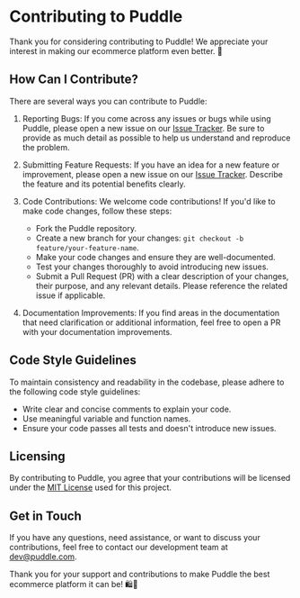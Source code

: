 # Contributing to Puddle

Thank you for considering contributing to Puddle! We appreciate your interest in making our ecommerce platform even better. 🙌

## How Can I Contribute?

There are several ways you can contribute to Puddle:

1. Reporting Bugs: If you come across any issues or bugs while using Puddle, please open a new issue on our [Issue Tracker](https://github.com/kennynet66/puddlemarketplace/issues). Be sure to provide as much detail as possible to help us understand and reproduce the problem.

2. Submitting Feature Requests: If you have an idea for a new feature or improvement, please open a new issue on our [Issue Tracker](https://github.com/yourusername/puddle/issues). Describe the feature and its potential benefits clearly.

3. Code Contributions: We welcome code contributions! If you'd like to make code changes, follow these steps:

   - Fork the Puddle repository.
   - Create a new branch for your changes: `git checkout -b feature/your-feature-name`.
   - Make your code changes and ensure they are well-documented.
   - Test your changes thoroughly to avoid introducing new issues.
   - Submit a Pull Request (PR) with a clear description of your changes, their purpose, and any relevant details. Please reference the related issue if applicable.

4. Documentation Improvements: If you find areas in the documentation that need clarification or additional information, feel free to open a PR with your documentation improvements.

## Code Style Guidelines

To maintain consistency and readability in the codebase, please adhere to the following code style guidelines:

- Write clear and concise comments to explain your code.
- Use meaningful variable and function names.
- Ensure your code passes all tests and doesn't introduce new issues.

## Licensing

By contributing to Puddle, you agree that your contributions will be licensed under the [MIT License](LICENSE) used for this project.

## Get in Touch

If you have any questions, need assistance, or want to discuss your contributions, feel free to contact our development team at [dev@puddle.com](mailto:kenedymaina@teach2give.com).

Thank you for your support and contributions to make Puddle the best ecommerce platform it can be! 🛍️🚀
